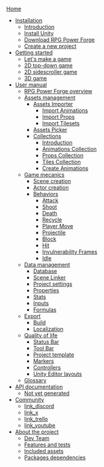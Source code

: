 [Home](./home.md)

* [Installation]()
    * [Introduction](./installation/installation.md)
    * [Install Unity](./installation/installation_unity.md)
    * [Download RPG Power Forge](./installation/download_rpg_power_forge.md)
    * [Create a new project](./installation/create_new_project.md)
* [Getting started]()
    * [Let's make a game](./getting_started/lets_make_a_game.md)
    * [2D top-down game]()
    * [2D sidescroller game]()
    * [3D game]()
* [User manual]()
    * [RPG Power Forge overview](./user_manual/overview/rpg_power_forge_overview.md)
    * [Assets management]()
        * [Assets Importer](./user_manual/assets_management/assets_importer/assets_importer.md)
            * [Import Animations](./user_manual/assets_management/assets_importer/import_animations.md)
            * [Import Props](./user_manual/assets_management/assets_importer/import_props.md)
            * [Import Tilesets](./user_manual/assets_management/assets_importer/import_tiles.md)
        * [Assets Picker](./user_manual/assets_management/assets_picker/assets_picker.md)
        * [Collections]()
            * [Introduction](./user_manual/assets_management/collections/collections.md)
            * [Animations Collection](./user_manual/assets_management/collections/animations_collection.md)
            * [Props Collection](./user_manual/assets_management/collections/props_collection.md)
            * [Tiles Collection](./user_manual/assets_management/collections/tiles_collection.md)
            * [Create Animations](./user_manual/assets_management/collections/create_animations.md)
    * [Game mecanics]()
        * [Scene creation](./user_manual/game_mecanics/scene_creation/scene_creation.md)
        * [Actor creation](./user_manual/game_mecanics/actor_creation/actor_creation.md)
        * [Behaviors](./user_manual/game_mecanics/behaviors/behavior.md)
            * [Attack](./user_manual/game_mecanics/behaviors/behavior_list/attack/behavior_attack.md)
            * [Shoot](./user_manual/game_mecanics/behaviors/behavior_list/ranged/behavior_shoot.md)
            * [Death](./user_manual/game_mecanics/behaviors/behavior_list/death/behavior_death.md)
            * [Recycle](./user_manual/game_mecanics/behaviors/behavior_list/death/behavior_recycle.md)
            * [Player Move](./user_manual/game_mecanics/behaviors/behavior_list/move/behavior_player_move.md)
            * [Projectile](./user_manual/game_mecanics/behaviors/behavior_list/attack/behavior_projectile.md)
            * [Block](./user_manual/game_mecanics/behaviors/behavior_list/hit/behavior_block.md)
            * [Hit](./user_manual/game_mecanics/behaviors/behavior_list/hit/behavior_hit.md)
            * [Invulnerability Frames](./user_manual/game_mecanics/behaviors/behavior_list/hit/behavior_invulnerability_frames.md)
            * [Idle](./user_manual/game_mecanics/behaviors/behavior_list/move/behavior_idle.md)
    * [Data management]()
        * [Database]()
        * [Scene Linker](./user_manual/data_management/scene_linker.md)
        * [Project settings]()
        * [Properties](./user_manual/data_management/properties.md)
        * [Stats](./user_manual/data_management/stats_management.md)
        * [Inputs](./user_manual/data_management/input_management.md)
        * [Formulas](./user_manual/data_management/formula_management.md)
    * [Export]()
        * [Build]()
        * [Localization]()
    * [Quality of life]()
        * [Status Bar](./user_manual/quality_of_life/statusbar.md)
        * [Tool Bar](./user_manual/quality_of_life/toolbar.md)
        * [Project template]()
        * [Markers]()
        * [Controllers]()
        * [Unity Editor layouts]()
    * [Glossary](./user_manual/glossary/glossary.md)
* [API documentation]()
    * [Not yet generated]()
* [Community]()
    * [link_discord]()
    * [link_x]()
    * [link_trello]()
    * [link_youtube]()
* [About the project]()
    * [Dev Team](./about/dev_team.md)
    * [Features and tests](./about/requirements.md)
    * [Included assets]()
    * [Packages dependencies](./about/package_dependencies.md)
